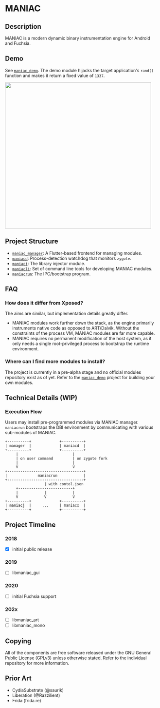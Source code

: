 # MANIAC

## Description
MANIAC is a modern dynamic binary instrumentation engine for Android and Fuchsia.

## Demo
See [`maniac_demo`](https://github.com/nicerepo/maniac_demo). The demo module hijacks the target application's `rand()` function and makes it return a fixed value of `1337`.

<img src="https://github.com/nicerepo/maniac_demo/raw/master/demo.gif" width="480" />

## Project Structure
* [`maniac_manager`](https://github.com/nicerepo/maniac_manager): A Flutter-based frontend for managing modules.
* [`maniacd`](https://github.com/nicerepo/maniacd): Process-detection watchdog that monitors `zygote`.
* [`maniacj`](https://github.com/nicerepo/maniacj): The library injector module.
* [`maniacli`](https://github.com/nicerepo/maniacli): Set of command line tools for developing MANIAC modules.
* [`maniacrun`](https://github.com/nicerepo/maniacrun): The IPC/bootstrap program.

## FAQ
### How does it differ from Xposed?
The aims are similar, but implementation details greatly differ.
* MANIAC modules work further down the stack, as the engine primarily instruments native code as opposed to ART/Dalvik. Without the constraints of the process VM, MANIAC modules are far more capable.
* MANIAC requires no permanent modification of the host system, as it only needs a single root-privileged process to bootstrap the runtime environment.

### Where can I find more modules to install?
The project is currently in a pre-alpha stage and no official modules repository exist as of yet. Refer to the [`maniac_demo`](https://github.com/nicerepo/maniac_demo) project for building your own modules.

## Technical Details (WIP)
### Execution Flow
Users may install pre-programmed modules via MANIAC manager. `maniacrun` bootstraps the DBI environment by communicating with various sub-modules of MANIAC.

```
+----------+             +----------+
| manager  |             | maniacd  |
+----------+             +----------+
     |                         |
     | on user command         | on zygote fork
     |                         |
     V                         V
+-----------------------------------+
|              maniacrun            |
+-----------------------------------+
                  | with contol.json
     +-------------------------+
     |            |            |
     V            V            V
+----------+             +----------+
| maniacj  |     ...     | maniacx  |
+----------+             +----------+
```

## Project Timeline
### 2018
- [x] initial public release

### 2019
- [ ] libmaniac_gui

### 2020
- [ ] initial Fuchsia support

### 202x
- [ ] libmaniac_art
- [ ] libmaniac_mono

## Copying
All of the components are free software released under the GNU General Public License (GPLv3) unless otherwise stated. Refer to the individual repository for more information.

## Prior Art
* CydiaSubstrate (@saurik)
* Liberation (@Razzilient)
* Frida (frida.re)
